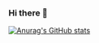 ### Hi there 👋

[![Anurag's GitHub stats](https://github-readme-stats.vercel.app/api?username=TuongLL)](https://github.com/TuongLL&show_icons=true)

